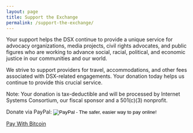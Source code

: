 ```yaml
---
layout: page
title: Support the Exchange
permalink: /support-the-exchange/
---
```


Your support helps the DSX continue to provide a unique service for advocacy organizations, media projects, civil rights advocates, and public figures who are working to advance social, racial, political, and economic justice in our communities and our world.

We strive to support providers for travel, accommodations, and other fees associated with DSX-related engagements. Your donation today helps us continue to provide this crucial service.

Note: Your donation is tax-deductible and will be processed by Internet Systems Consortium, our fiscal sponsor and a 501(c)(3) nonprofit.

<form action="/your-server-side-code" method="POST">
  <script
    src="https://checkout.stripe.com/checkout.js" class="stripe-button"
    data-key="pk_test_0SY7TmZLBlzgUabApwVRdv2o"
    data-amount="999"
    data-name="Internet Systems Consortium"
    data-description="DBA Digital Security Exchange"
    data-image="https://stripe.com/img/documentation/checkout/marketplace.png"
    data-locale="auto">
  </script>
</form>


<form action="https://www.paypal.com/cgi-bin/webscr" method="post" target="_top">
<input type="hidden" name="cmd" value="_s-xclick">
<input type="hidden" name="hosted_button_id" value="9FDE2WD3228XE"> Donate via PayPal:
<input type="image" src="https://www.paypalobjects.com/en_US/i/btn/btn_donate_LG.gif" border="0" name="submit" alt="PayPal - The safer, easier way to pay online!">
<img alt="" border="0" src="https://www.paypalobjects.com/en_US/i/scr/pixel.gif" width="1" height="1">
</form>

<p>

<a class="coinbase-button" data-code="2b30a03995ec62f15bdc54e8428caa87" href="https://www.coinbase.com/checkouts/2b30a03995ec62f15bdc54e8428caa87">Pay With Bitcoin</a>
<script src="https://www.coinbase.com/assets/button.js" type="text/javascript"></script>
